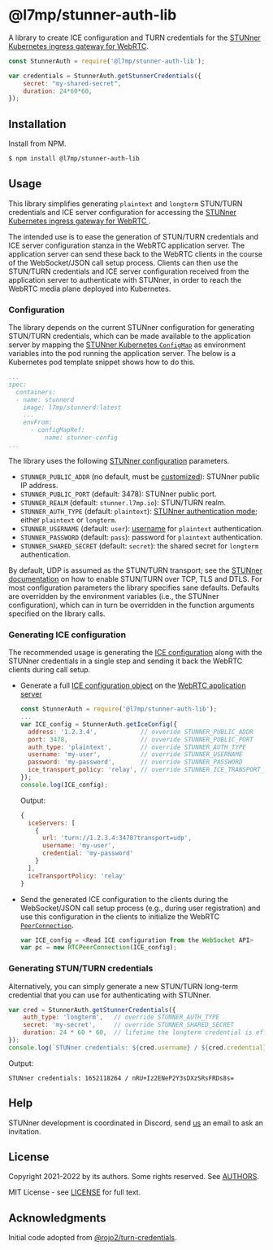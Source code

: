# @l7mp/stunner-auth-lib

A library to create ICE configuration and TURN credentials for the [STUNner Kubernetes ingress
gateway for WebRTC](https://github.com/l7mp/stunner).

```javascript
const StunnerAuth = require('@l7mp/stunner-auth-lib');

var credentials = StunnerAuth.getStunnerCredentials({
    secret: "my-shared-secret",
    duration: 24*60*60,
});
```

## Installation

Install from NPM.

```sh
$ npm install @l7mp/stunner-auth-lib
```

## Usage 

This library simplifies generating `plaintext` and `longterm` STUN/TURN credentials and ICE server
configuration for accessing the [STUNner Kubernetes ingress gateway for WebRTC
](https://github.com/l7mp/stunner). 

The intended use is to ease the generation of STUN/TURN credentials and ICE server configuration
stanza in the WebRTC application server. The application server can send these back to the WebRTC
clients in the course of the WebSocket/JSON call setup process. Clients can then use the STUN/TURN
credentials and ICE server configuration received from the application server to authenticate with
STUNner, in order to reach the WebRTC media plane deployed into Kubernetes.

### Configuration

The library depends on the current STUNner configuration for generating STUN/TURN credentials,
which can be made available to the application server by mapping the [STUNner Kubernetes
`ConfigMap`](https://github.com/l7mp/stunner#configuration) as environment variables into the pod
running the application server. The below is a Kubernetes pod template snippet shows how to do
this.

``` yaml
...
spec:
  containers:
  - name: stunnerd
    image: l7mp/stunnerd:latest
    ...
    envFrom:
      - configMapRef:
          name: stunner-config
...
```

The library uses the following [STUNner
configuration](https://github.com/l7mp/stunner#configuration) parameters.

* `STUNNER_PUBLIC_ADDR` (no default, must be
  [customized](https://github.com/l7mp/stunner#learning-the-external-ip-and-port)): STUNner public
  IP address.
* `STUNNER_PUBLIC_PORT` (default: 3478): STUNner public port.
* `STUNNER_REALM` (default: `stunner.l7mp.io`): STUN/TURN realm.
* `STUNNER_AUTH_TYPE` (default: `plaintext`): [STUNner authentication
  mode]((https://github.com/l7mp/stunner/tree/main/doc/AUTH.md)); either `plaintext` or `longterm`.
* `STUNNER_USERNAME` (default: `user`):
  [username](https://www.rfc-editor.org/rfc/rfc8489.html#section-14.3) for `plaintext`
  authentication.
* `STUNNER_PASSWORD` (default: `pass`): password for `plaintext` authentication.
* `STUNNER_SHARED_SECRET` (default: `secret`): the shared secret for `longterm` authentication.

By default, UDP is assumed as the STUN/TURN transport; see the [STUNner
documentation](https://github.com/l7mp/stunner/tree/main/doc/README.md) on how to enable STUN/TURN
over TCP, TLS and DTLS.  For most configuration parameters the library specifies sane
defaults. Defaults are overridden by the environment variables (i.e., the STUNner configuration),
which can in turn be overridden in the function arguments specified on the library calls.

### Generating ICE configuration

The recommended usage is generating the [ICE
configuration](https://developer.mozilla.org/en-US/docs/Web/API/RTCIceServer) along with the
STUNner credentials in a single step and sending it back the WebRTC clients during call setup.

* Generate a full [ICE configuration
  object](https://developer.mozilla.org/en-US/docs/Web/API/RTCIceServer) on
  the [WebRTC application server](https://bloggeek.me/webrtc-server)
  ```javascript
  const StunnerAuth = require('@l7mp/stunner-auth-lib');
  ...
  var ICE_config = StunnerAuth.getIceConfig({
    address: '1.2.3.4',            // ovveride STUNNER_PUBLIC_ADDR
    port: 3478,                    // ovveride STUNNER_PUBLIC_PORT
    auth_type: 'plaintext',        // override STUNNER_AUTH_TYPE
    username: 'my-user',           // override STUNNER_USERNAME
    password: 'my-password',       // override STUNNER_PASSWORD
    ice_transport_policy: 'relay', // override STUNNER_ICE_TRANSPORT_POLICY
  });
  console.log(ICE_config);
  ```
  Output:
  ```javascript
  {
    iceServers: [
      {
        url: 'turn://1.2.3.4:3478?transport=udp',
        username: 'my-user',
        credential: 'my-password'
      }
    ],
    iceTransportPolicy: 'relay'
  }
  ```
* Send the generated ICE configuration to the clients during the WebSocket/JSON call setup process
  (e.g., during user registration) and use this configuration in the clients to initialize the WebRTC
  [`PeerConnection`](https://developer.mozilla.org/en-US/docs/Web/API/RTCPeerConnection/RTCPeerConnection).
  ```javascript
  var ICE_config = <Read ICE configuration from the WebSocket API>
  var pc = new RTCPeerConnection(ICE_config);
  ```

### Generating STUN/TURN credentials

Alternatively, you can simply generate a new STUN/TURN long-term credential that you can use for
authenticating with STUNner.

```javascript
var cred = StunnerAuth.getStunnerCredentials({
    auth_type: 'longterm',   // override STUNNER_AUTH_TYPE
    secret: 'my-secret',     // override STUNNER_SHARED_SECRET
    duration: 24 * 60 * 60,  // lifetime the longterm credential is effective
});
console.log(`STUNner credentials: ${cred.username} / ${cred.credential}`);
```

Output:
```
STUNner credentials: 1652118264 / nRU+Iz2ENeP2Y3sDXzSRsFRDs8s=
```

## Help

STUNner development is coordinated in Discord, send
[us](https://github.com/l7mp/stunner/blob/main/AUTHORS) an email to ask an invitation.

## License

Copyright 2021-2022 by its authors. Some rights reserved. See
[AUTHORS](https://github.com/l7mp/stunner/blob/main/AUTHORS).

MIT License - see [LICENSE](/LICENSE) for full text.

## Acknowledgments

Initial code adopted from
[@rojo2/turn-credentials](https://www.npmjs.com/package/@rojo2/turn-credentials).
